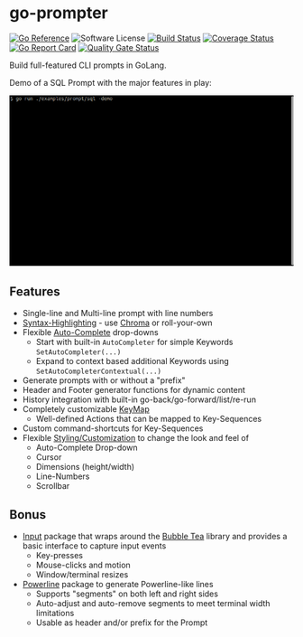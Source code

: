 # go-prompter

[![Go Reference](https://pkg.go.dev/badge/github.com/jedib0t/go-prompter.svg)](https://pkg.go.dev/github.com/jedib0t/go-prompter)
![Software License](https://img.shields.io/badge/license-MIT-brightgreen.svg?style=flat-square)
[![Build Status](https://github.com/jedib0t/go-prompter/actions/workflows/ci.yml/badge.svg?branch=main)](https://github.com/jedib0t/go-prompter/actions?query=workflow%3ACI+event%3Apush+branch%3Amain)
[![Coverage Status](https://coveralls.io/repos/github/jedib0t/go-prompter/badge.svg?branch=main)](https://coveralls.io/github/jedib0t/go-prompter?branch=main)
[![Go Report Card](https://goreportcard.com/badge/github.com/jedib0t/go-prompter)](https://goreportcard.com/report/github.com/jedib0t/go-prompter)
[![Quality Gate Status](https://sonarcloud.io/api/project_badges/measure?project=jedib0t_go-prompter&metric=alert_status)](https://sonarcloud.io/dashboard?id=jedib0t_go-prompter)

Build full-featured CLI prompts in GoLang.

Demo of a SQL Prompt with the major features in play:

<img src="examples/prompt/sql/demo.gif" alt="Demo"/>

## Features

* Single-line and Multi-line prompt with line numbers
* [Syntax-Highlighting](prompt/syntax_highlighter.go) - use [Chroma](https://github.com/alecthomas/chroma) or roll-your-own
* Flexible [Auto-Complete](prompt/auto_completer.go) drop-downs
  * Start with built-in `AutoCompleter` for simple Keywords `SetAutoCompleter(...)`
  * Expand to context based additional Keywords using `SetAutoCompleterContextual(...)`
* Generate prompts with or without a "prefix"
* Header and Footer generator functions for dynamic content
* History integration with built-in go-back/go-forward/list/re-run
* Completely customizable [KeyMap](prompt/key_map.go)
  * Well-defined Actions that can be mapped to Key-Sequences
* Custom command-shortcuts for Key-Sequences
* Flexible [Styling/Customization](prompt/style.go) to change the look and feel of
  * Auto-Complete Drop-down
  * Cursor
  * Dimensions (height/width)
  * Line-Numbers
  * Scrollbar

## Bonus

* [Input](input) package that wraps around the [Bubble Tea](https://github.com/charmbracelet/bubbletea)
  library and provides a basic interface to capture input events
  * Key-presses
  * Mouse-clicks and motion
  * Window/terminal resizes
* [Powerline](powerline) package to generate Powerline-like lines
  * Supports "segments" on both left and right sides
  * Auto-adjust and auto-remove segments to meet terminal width limitations
  * Usable as header and/or prefix for the Prompt
